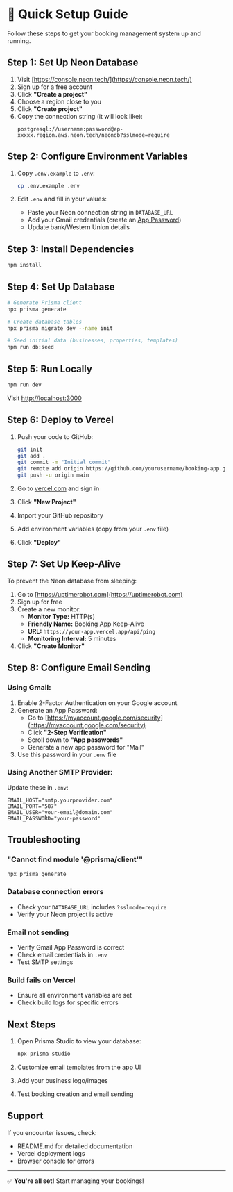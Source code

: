 # 🚀 Quick Setup Guide

Follow these steps to get your booking management system up and running.

## Step 1: Set Up Neon Database

1. Visit [https://console.neon.tech/](https://console.neon.tech/)
2. Sign up for a free account
3. Click **"Create a project"**
4. Choose a region close to you
5. Click **"Create project"**
6. Copy the connection string (it will look like):
   ```
   postgresql://username:password@ep-xxxxx.region.aws.neon.tech/neondb?sslmode=require
   ```

## Step 2: Configure Environment Variables

1. Copy `.env.example` to `.env`:
   ```bash
   cp .env.example .env
   ```

2. Edit `.env` and fill in your values:
   - Paste your Neon connection string in `DATABASE_URL`
   - Add your Gmail credentials (create an [App Password](https://support.google.com/accounts/answer/185833))
   - Update bank/Western Union details

## Step 3: Install Dependencies

```bash
npm install
```

## Step 4: Set Up Database

```bash
# Generate Prisma client
npx prisma generate

# Create database tables
npx prisma migrate dev --name init

# Seed initial data (businesses, properties, templates)
npm run db:seed
```

## Step 5: Run Locally

```bash
npm run dev
```

Visit [http://localhost:3000](http://localhost:3000)

## Step 6: Deploy to Vercel

1. Push your code to GitHub:
   ```bash
   git init
   git add .
   git commit -m "Initial commit"
   git remote add origin https://github.com/yourusername/booking-app.git
   git push -u origin main
   ```

2. Go to [vercel.com](https://vercel.com) and sign in
3. Click **"New Project"**
4. Import your GitHub repository
5. Add environment variables (copy from your `.env` file)
6. Click **"Deploy"**

## Step 7: Set Up Keep-Alive

To prevent the Neon database from sleeping:

1. Go to [https://uptimerobot.com](https://uptimerobot.com)
2. Sign up for free
3. Create a new monitor:
   - **Monitor Type:** HTTP(s)
   - **Friendly Name:** Booking App Keep-Alive
   - **URL:** `https://your-app.vercel.app/api/ping`
   - **Monitoring Interval:** 5 minutes
4. Click **"Create Monitor"**

## Step 8: Configure Email Sending

### Using Gmail:

1. Enable 2-Factor Authentication on your Google account
2. Generate an App Password:
   - Go to [https://myaccount.google.com/security](https://myaccount.google.com/security)
   - Click **"2-Step Verification"**
   - Scroll down to **"App passwords"**
   - Generate a new app password for "Mail"
3. Use this password in your `.env` file

### Using Another SMTP Provider:

Update these in `.env`:
```env
EMAIL_HOST="smtp.yourprovider.com"
EMAIL_PORT="587"
EMAIL_USER="your-email@domain.com"
EMAIL_PASSWORD="your-password"
```

## Troubleshooting

### "Cannot find module '@prisma/client'"
```bash
npx prisma generate
```

### Database connection errors
- Check your `DATABASE_URL` includes `?sslmode=require`
- Verify your Neon project is active

### Email not sending
- Verify Gmail App Password is correct
- Check email credentials in `.env`
- Test SMTP settings

### Build fails on Vercel
- Ensure all environment variables are set
- Check build logs for specific errors

## Next Steps

1. Open Prisma Studio to view your database:
   ```bash
   npx prisma studio
   ```

2. Customize email templates from the app UI

3. Add your business logo/images

4. Test booking creation and email sending

## Support

If you encounter issues, check:
- README.md for detailed documentation
- Vercel deployment logs
- Browser console for errors

---

✅ **You're all set!** Start managing your bookings!
